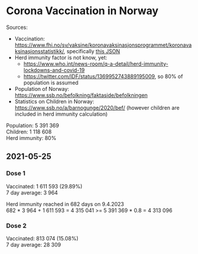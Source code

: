 # Corona Vaccination in Norway

Sources:

- Vaccination: <https://www.fhi.no/sv/vaksine/koronavaksinasjonsprogrammet/koronavaksinasjonsstatistikk/>, specifically [this JSON](https://www.fhi.no/api/chartdata/api/99119)
- Herd immunity factor is not know, yet:
  - <https://www.who.int/news-room/q-a-detail/herd-immunity-lockdowns-and-covid-19>
  - <https://twitter.com/IDF/status/1369952743889195009>, so 80% of population is assumed
- Population of Norway: <https://www.ssb.no/befolkning/faktaside/befolkningen>
- Statistics on Children in Norway: https://www.ssb.no/a/barnogunge/2020/bef/ (however children are included in herd immunity calculation)

Population: 5 391 369  
Children: 1 118 608  
Herd immunity: 80%  

## 2021-05-25

### Dose 1

Vaccinated: 1 611 593 (29.89%)  
7 day average: 3 964

Herd immunity reached in 682 days on 9.4.2023  
682 * 3 964 + 1 611 593 = 4 315 041 >= 5 391 369 * 0.8 = 4 313 096

### Dose 2

Vaccinated: 813 074 (15.08%)  
7 day average: 28 309

